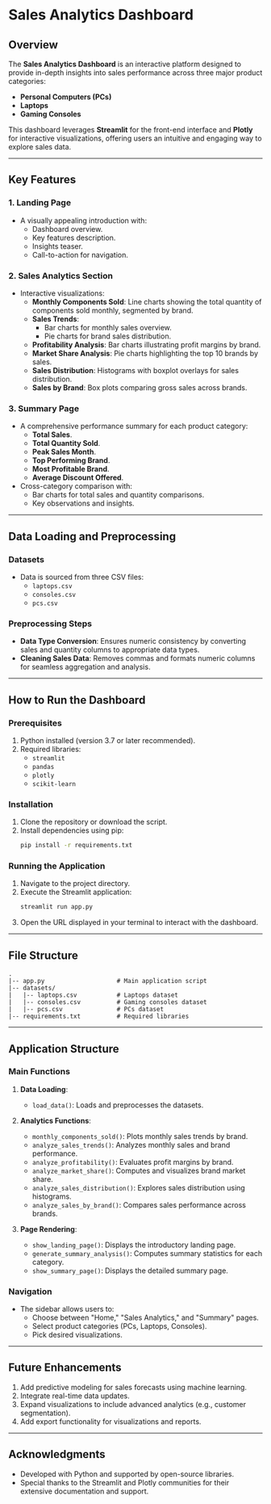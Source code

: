 # Sales Analytics Dashboard

## Overview
The **Sales Analytics Dashboard** is an interactive platform designed to provide in-depth insights into sales performance across three major product categories:

- **Personal Computers (PCs)**
- **Laptops**
- **Gaming Consoles**

This dashboard leverages **Streamlit** for the front-end interface and **Plotly** for interactive visualizations, offering users an intuitive and engaging way to explore sales data.

---

## Key Features

### 1. **Landing Page**
- A visually appealing introduction with:
  - Dashboard overview.
  - Key features description.
  - Insights teaser.
  - Call-to-action for navigation.

### 2. **Sales Analytics Section**
- Interactive visualizations:
  - **Monthly Components Sold**: Line charts showing the total quantity of components sold monthly, segmented by brand.
  - **Sales Trends**: 
    - Bar charts for monthly sales overview.
    - Pie charts for brand sales distribution.
  - **Profitability Analysis**: Bar charts illustrating profit margins by brand.
  - **Market Share Analysis**: Pie charts highlighting the top 10 brands by sales.
  - **Sales Distribution**: Histograms with boxplot overlays for sales distribution.
  - **Sales by Brand**: Box plots comparing gross sales across brands.

### 3. **Summary Page**
- A comprehensive performance summary for each product category:
  - **Total Sales**.
  - **Total Quantity Sold**.
  - **Peak Sales Month**.
  - **Top Performing Brand**.
  - **Most Profitable Brand**.
  - **Average Discount Offered**.
- Cross-category comparison with:
  - Bar charts for total sales and quantity comparisons.
  - Key observations and insights.

---

## Data Loading and Preprocessing

### Datasets
- Data is sourced from three CSV files:
  - `laptops.csv`
  - `consoles.csv`
  - `pcs.csv`

### Preprocessing Steps
- **Data Type Conversion**: Ensures numeric consistency by converting sales and quantity columns to appropriate data types.
- **Cleaning Sales Data**: Removes commas and formats numeric columns for seamless aggregation and analysis.

---

## How to Run the Dashboard

### Prerequisites
1. Python installed (version 3.7 or later recommended).
2. Required libraries:
   - `streamlit`
   - `pandas`
   - `plotly`
   - `scikit-learn`

### Installation
1. Clone the repository or download the script.
2. Install dependencies using pip:
   ```bash
   pip install -r requirements.txt
   ```

### Running the Application
1. Navigate to the project directory.
2. Execute the Streamlit application:
   ```bash
   streamlit run app.py
   ```
3. Open the URL displayed in your terminal to interact with the dashboard.

---

## File Structure
```
.
|-- app.py                    # Main application script
|-- datasets/
|   |-- laptops.csv           # Laptops dataset
|   |-- consoles.csv          # Gaming consoles dataset
|   |-- pcs.csv               # PCs dataset
|-- requirements.txt          # Required libraries
```

---

## Application Structure

### Main Functions
1. **Data Loading**:
   - `load_data()`: Loads and preprocesses the datasets.

2. **Analytics Functions**:
   - `monthly_components_sold()`: Plots monthly sales trends by brand.
   - `analyze_sales_trends()`: Analyzes monthly sales and brand performance.
   - `analyze_profitability()`: Evaluates profit margins by brand.
   - `analyze_market_share()`: Computes and visualizes brand market share.
   - `analyze_sales_distribution()`: Explores sales distribution using histograms.
   - `analyze_sales_by_brand()`: Compares sales performance across brands.

3. **Page Rendering**:
   - `show_landing_page()`: Displays the introductory landing page.
   - `generate_summary_analysis()`: Computes summary statistics for each category.
   - `show_summary_page()`: Displays the detailed summary page.

### Navigation
- The sidebar allows users to:
  - Choose between "Home," "Sales Analytics," and "Summary" pages.
  - Select product categories (PCs, Laptops, Consoles).
  - Pick desired visualizations.

---

## Future Enhancements
1. Add predictive modeling for sales forecasts using machine learning.
2. Integrate real-time data updates.
3. Expand visualizations to include advanced analytics (e.g., customer segmentation).
4. Add export functionality for visualizations and reports.

---

## Acknowledgments
- Developed with Python and supported by open-source libraries.
- Special thanks to the Streamlit and Plotly communities for their extensive documentation and support.

